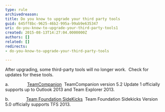 ```yaml
---
type: rule
archivedreason: 
title: Do you know to upgrade your third party tools
guid: 645ff8bc-9625-46b2-995a-99ab9e635347
uri: do-you-know-to-upgrade-your-third-party-tools1
created: 2015-08-13T14:27:04.0000000Z
authors: []
related: []
redirects:
- do-you-know-to-upgrade-your-third-party-tools

---
```


After upgrading, some third-party tools will no longer work.  Check for updates for these tools.

<!--endintro-->

a.               [TeamCompanion](http&#58;//www.teamcompanion.com/download/)  
TeamCompanion version 5.2 Update 1 officially supports up to Outlook 2013 and Team Explorer 2013.

b.              [Team Foundation SideKicks](http&#58;//www.attrice.info/cm/tfs/)  
Team Foundation Sidekicks Version 5.0 officially supports TFS 2013.
